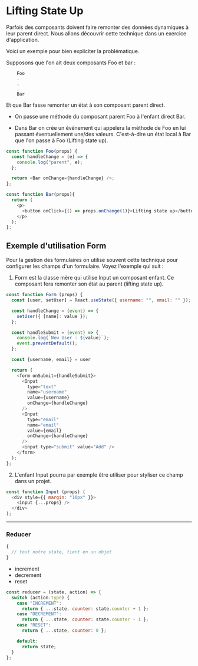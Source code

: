 # Lifting State Up

Parfois des composants doivent faire remonter des données dynamiques à leur parent direct. Nous allons découvrir cette technique dans un exercice d'application.

Voici un exemple pour bien expliciter la problématique.

Supposons que l'on ait deux composants Foo et bar :

```text
    Foo
    .
    .
    .
    Bar
```

Et que Bar fasse remonter un état à son composant parent direct.

- On passe une méthode du composant parent Foo à l'enfant direct Bar.

- Dans Bar on crée un événement qui appelera la méthode de Foo en lui passant éventuellement une/des valeurs. C'est-à-dire un état local à Bar que l'on passe à Foo (Lifting state up).

```js
const function Foo(props) {
  const handleChange = (e) => {
    console.log("parent", e);
  };

  return <Bar onChange={handleChange} />;
};

const function Bar(props){
  return (
    <p>
      <button onClick={() => props.onChange(1)}>Lifting state up</button>
    </p>
  );
};
```

## Exemple d'utilisation Form

Pour la gestion des formulaires on utilise souvent cette technique pour configurer les champs d'un formulaire. Voyez l'exemple qui suit :

1. Form est la classe mère qui utilise Input un composant enfant. Ce composant fera remonter son état au parent (lifting state up).

```js
const function Form (props) {
  const [user, setUser] = React.useState({ username: "", email: "" });

  const handleChange = (event) => {
    setUser({ [name]: value });
  };

  const handleSubmit = (event) => {
    console.log(`New User : ${value}`);
    event.preventDefault();
  };

  const {username, email} = user

  return (
    <form onSubmit={handleSubmit}>
      <Input
        type="text"
        name="username"
        value={username}
        onChange={handleChange}
      />
      <Input
        type="email"
        name="email"
        value={email}
        onChange={handleChange}
      />
      <input type="submit" value="Add" />
    </form>
  );
};
```

2. L'enfant Input pourra par exemple être utiliser pour styliser ce champ dans un projet.

```js
const function Input (props) (
  <div style={{ margin: "10px" }}>
    <input {...props} />
  </div>
);
```

---

### Reducer

```js
{
  // tout notre state, tient en un objet
}
```

- increment
- decrement
- reset

```js
const reducer = (state, action) => {
  switch (action.type) {
    case "INCREMENT":
      return { ...state, counter: state.counter + 1 };
    case "DECREMENT":
      return { ...state, counter: state.counter - 1 };
    case "RESET":
      return { ...state, counter: 0 };

    default:
      return state;
  }
};
```
